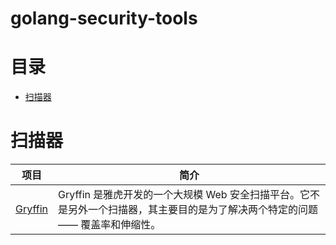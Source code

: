 # golang-security-tools


#  目录
- [扫描器](#扫描器)


# 扫描器
| 项目                                     | 简介                                       |
| -------- | ------------------------------- |
|[ Gryffin     ]( https://github.com/yahoo/gryffin         )| Gryffin 是雅虎开发的一个大规模 Web 安全扫描平台。它不是另外一个扫描器，其主要目的是为了解决两个特定的问题 —— 覆盖率和伸缩性。 |
